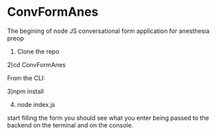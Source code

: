 # ConvFormAnes
The begining of node JS conversational form application for anesthesia preop
1) Clone the repo

2)cd ConvFormAnes

From the CLI:

3)npm install

4) node index.js

start filling the form you should see what you enter being passed to the backend on the terminal and  on the console.


